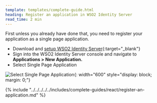 ```yaml
---
template: templates/complete-guide.html
heading: Register an application in WSO2 Identity Server
read_time: 2 min
---
```


First unless you already have done that, you need to register your application as a single page application.

* Download and [setup WSO2 Identity Server](https://is.docs.wso2.com/en/latest/get-started/quick-set-up/){:target="_blank"}
* Sign into the WSO2 Identity Server console and navigate to **Applications > New Application.**
* Select Single Page Application

![Select Single Page Application]({{base_path}}/assets/img/complete-guides/react/image5.png){: width="600" style="display: block; margin: 0;"}  

{% include "../../../../../includes/complete-guides/react/register-an-application.md" %}

